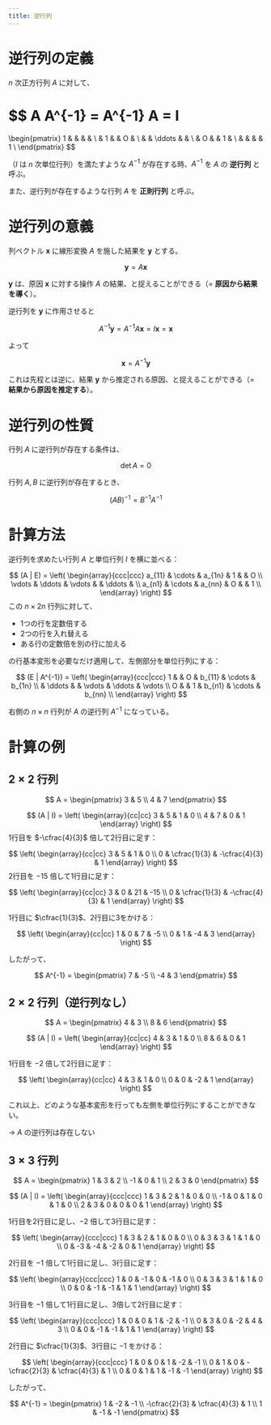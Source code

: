 ```yaml
---
title: 逆行列
---
```


# 逆行列の定義

$n$ 次正方行列 $A$ に対して、

$$
A A^{-1} = A^{-1} A = I
=
\begin{pmatrix}
  1 & & & & \\
   & 1 & & O & \\
   & & \ddots & & \\
   & O & & 1 & \\
   & & & & 1 \\
\end{pmatrix}
$$

（$I$ は $n$ 次単位行列）を満たすような $A^{-1}$ が存在する時、$A^{-1}$ を $A$ の **逆行列** と呼ぶ。

また、逆行列が存在するような行列 $A$ を **正則行列** と呼ぶ。

# 逆行列の意義

列ベクトル $\boldsymbol{x}$ に線形変換 $A$ を施した結果を $\boldsymbol{y}$ とする。

$$
\boldsymbol{y} = A \boldsymbol{x}
$$

$\boldsymbol{y}$ は、原因 $\boldsymbol{x}$ に対する操作 $A$ の結果、と捉えることができる（= **原因から結果を導く**）。

逆行列を $\boldsymbol{y}$ に作用させると

$$
A^{-1} \boldsymbol{y} = A^{-1} A \boldsymbol{x} = I \boldsymbol{x} = \boldsymbol{x}
$$

よって

$$
\boldsymbol{x} = A^{-1} \boldsymbol{y}
$$

これは先程とは逆に、結果 $\boldsymbol{y}$ から推定される原因、と捉えることができる（= **結果から原因を推定する**）。


# 逆行列の性質

行列 $A$ に逆行列が存在する条件は、

$$
\det A = 0
$$

行列 $A, B$ に逆行列が存在するとき、

$$
(AB)^{-1} = B^{-1}A^{-1}
$$


# 計算方法

逆行列を求めたい行列 $A$ と単位行列 $I$ を横に並べる：

$$
(A | E) =
\left(
  \begin{array}{ccc|ccc}
    a_{11} & \cdots & a_{1n} & 1 &        & O \\
    \vdots & \ddots & \vdots &   & \ddots &   \\
    a_{n1} & \cdots & a_{nn} & O &        & 1 \\
  \end{array}
\right)
$$
この $n \times 2n$ 行列に対して、
- 1つの行を定数倍する
- 2つの行を入れ替える
- ある行の定数倍を別の行に加える

の行基本変形を必要なだけ適用して、左側部分を単位行列にする：

$$
(E | A^{-1}) =
\left(
  \begin{array}{ccc|ccc}
     1 &  & O & b_{11} & \cdots & b_{1n} \\
       & \ddots & & \vdots & \ddots & \vdots \\
     O &  & 1 & b_{n1} & \cdots & b_{nn} \\
  \end{array}
\right)
$$

右側の $n \times n$ 行列が $A$ の逆行列 $A^{-1}$ になっている。


# 計算の例

## $2 \times 2$ 行列

$$
A =
\begin{pmatrix}
  3 & 5 \\
  4 & 7
\end{pmatrix}
$$

$$
(A | I) =
\left(
  \begin{array}{cc|cc}
     3 & 5 & 1 & 0 \\
     4 & 7 & 0 & 1
  \end{array}
\right)
$$
1行目を $-\cfrac{4}{3}$ 倍して2行目に足す：

$$
\left(
  \begin{array}{cc|cc}
     3 & 5 & 1 & 0 \\
     0 & \cfrac{1}{3} & -\cfrac{4}{3} & 1
  \end{array}
\right)
$$
2行目を $-15$ 倍して1行目に足す：

$$
\left(
  \begin{array}{cc|cc}
     3 & 0 & 21 & -15 \\
     0 & \cfrac{1}{3} & -\cfrac{4}{3} & 1
  \end{array}
\right)
$$

1行目に $\cfrac{1}{3}$、2行目に3をかける：

$$
\left(
  \begin{array}{cc|cc}
     1 & 0 & 7 & -5 \\
     0 & 1 & -4 & 3
  \end{array}
\right)
$$

したがって、

$$
A^{-1} =
\begin{pmatrix}
  7  & -5 \\
  -4 & 3
\end{pmatrix}
$$

## $2 \times 2$ 行列（逆行列なし）

$$
A =
\begin{pmatrix}
  4 & 3 \\
  8 & 6
\end{pmatrix}
$$

$$
(A | I) =
\left(
  \begin{array}{cc|cc}
     4 & 3 & 1 & 0 \\
     8 & 6 & 0 & 1
  \end{array}
\right)
$$

1行目を $-2$ 倍して2行目に足す：

$$
\left(
  \begin{array}{cc|cc}
     4 & 3 & 1  & 0 \\
     0 & 0 & -2 & 1
  \end{array}
\right)
$$

これ以上、どのような基本変形を行っても左側を単位行列にすることができない。

→ $A$ の逆行列は存在しない


## $3 \times 3$ 行列

$$
A =
\begin{pmatrix}
  1  & 3 & 2 \\
  -1 & 0 & 1 \\
  2  & 3 & 0
\end{pmatrix}
$$

$$
(A | I) =
\left(
  \begin{array}{ccc|ccc}
     1  & 3 & 2 & 1 & 0 & 0 \\
     -1 & 0 & 1 & 0 & 1 & 0 \\
     2  & 3 & 0 & 0 & 0 & 1 
  \end{array}
\right)
$$

1行目を2行目に足し、$-2$ 倍して3行目に足す：

$$
\left(
  \begin{array}{ccc|ccc}
     1 & 3  & 2  & 1  & 0 & 0 \\
     0 & 3  & 3  & 1  & 1 & 0 \\
     0 & -3 & -4 & -2 & 0 & 1 
  \end{array}
\right)
$$

2行目を $-1$ 倍して1行目に足し、3行目に足す：

$$
\left(
  \begin{array}{ccc|ccc}
     1 & 0 & -1 & 0  & -1 & 0 \\
     0 & 3 & 3  & 1  & 1  & 0 \\
     0 & 0 & -1 & -1 & 1 & 1 
  \end{array}
\right)
$$

3行目を $-1$ 倍して1行目に足し、3倍して2行目に足す：

$$
\left(
  \begin{array}{ccc|ccc}
     1 & 0 & 0  & 1  & -2 & -1 \\
     0 & 3 & 0  & -2 & 4  & 3 \\
     0 & 0 & -1 & -1 & 1  & 1
  \end{array}
\right)
$$

2行目に $\cfrac{1}{3}$、3行目に $-1$ をかける：

$$
\left(
  \begin{array}{ccc|ccc}
     1 & 0 & 0 & 1  & -2 & -1 \\
     0 & 1 & 0 & -\cfrac{2}{3} & \cfrac{4}{3} & 1 \\
     0 & 0 & 1 & 1  & -1  & -1
  \end{array}
\right)
$$

したがって、

$$
A^{-1} =
\begin{pmatrix}
  1  & -2 & -1 \\
  -\cfrac{2}{3} & \cfrac{4}{3} & 1 \\
  1  & -1  & -1
\end{pmatrix}
$$
